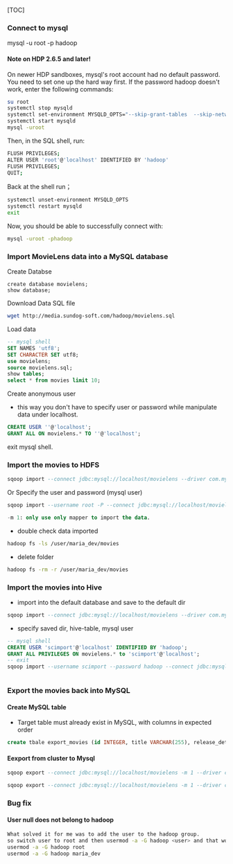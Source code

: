 [TOC]

### Connect to mysql

mysql -u root -p hadoop
#### Note on HDP 2.6.5 and later!

On newer HDP sandboxes, mysql's root account had no default password. You need to set one up the hard way first. If the password hadoop doesn't work, enter the following commands:

```sh
su root
systemctl stop mysqld
systemctl set-environment MYSQLD_OPTS="--skip-grant-tables  --skip-networking"
systemctl start mysqld
mysql -uroot
```

Then, in the SQL shell, run:

```sh
FLUSH PRIVILEGES;
ALTER USER 'root'@'localhost' IDENTIFIED BY 'hadoop'
FLUSH PRIVILEGES;
QUIT;
```

Back at the shell run；

```sh
systemctl unset-environment MYSQLD_OPTS
systemctl restart mysqld
exit
```

Now, you should be able to successfully connect with:

```sh
mysql -uroot -phadoop
```

### Import MovieLens data into a MySQL database

Create Databse

```
create database movielens;
show database;
```

Download Data SQL file

```sh
wget http://media.sundog-soft.com/hadoop/movielens.sql
```

Load data

```sql
-- mysql shell
SET NAMES 'utf8';
SET CHARACTER SET utf8;
use movielens;
source movielens.sql;
show tables;
select * from movies limit 10;
```

Create anonymous user 

- this way you don't have to specify user or password while manipulate data under localhost. 

```sql
CREATE USER ''@'localhost';
GRANT ALL ON movielens.* TO ''@'localhost';
```

exit mysql shell. 

### Import the movies to HDFS

```sql
sqoop import --connect jdbc:mysql://localhost/movielens --driver com.mysql.jdbc.Driver --table movies -m 1
```

Or Specify the user and password (mysql user)

```sql
sqoop import --username root -P --connect jdbc:mysql://localhost/movielens --driver com.mysql.jdbc.Driver --table movies -m 1"
```

```sql
-m 1: only use only mapper to import the data. 
```

- double check data imported 

```sh
hadoop fs -ls /user/maria_dev/movies
```

- delete folder

```sh
hadoop fs -rm -r /user/maria_dev/movies
```

### Import the movies into Hive

- import into the default database and save to the default dir

```sql
sqoop import --connect jdbc:mysql://localhost/movielens --driver com.mysql.jdbc.Driver --table movies -m 1 --hive-import
```
- specify saved dir, hive-table, mysql user
```sql
-- mysql shell
CREATE USER 'scimport'@'localhost' IDENTIFIED BY 'hadoop';
GRANT ALL PRIVILEGES ON movielens.* to 'scimport'@'localhost';
-- exit
sqoop import --username scimport --password hadoop --connect jdbc:mysql://localhost/movielens --driver com.mysql.jdbc.Driver --table movies -m 1  --hive-import --hive-database foodmart --create-hive-table --hive-table facmovies --target-dir /tmp/customer/facmovies
```
```sql

```



### Export the movies back into MySQL

#### Create MySQL table

- Target table must already exist in MySQL, with columns in expected order

```SQL
create tbale export_movies (id INTEGER, title VARCHAR(255), release_deta DATE);
```

#### Eexport from cluster to Mysql

```sql
sqoop export --connect jdbc:mysql://localhost/movielens -m 1 --driver com.mysql.jdbc.Driver--table export_movies --export-dir/apps/hive/warehouse/movies --input-fields-terminated-by '\0001';

sqoop export --connect jdbc:mysql://localhost/movielens -m 1 --driver com.mysql.jdbc.Driver --table export_movies --export-dir /apps/hive/warehouse/foodmart.db/facmovies --input-fields-terminated-by '\0001';
```

<!--/apps/hive/warehouse/movies, notes while hive table store in HDFS, in other system, it might be /user/hive/warehouse/. or any target dir specified while import data from other sources into hive-->



### Bug fix

#### User null does not belong to hadoop

```sh
What solved it for me was to add the user to the hadoop group. 
so switch user to root and then usermod -a -G hadoop <user> and that worked for me
usermod -a -G hadoop root
usermod -a -G hadoop maria_dev
```

